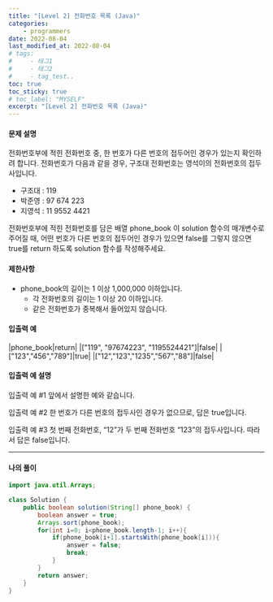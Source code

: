 ```yaml
---
title: "[Level 2] 전화번호 목록 (Java)"
categories: 
    - programmers
date: 2022-08-04
last_modified_at: 2022-08-04
# tags:
#     - 태그1
#     - 태그2
#     - tag_test..
toc: true
toc_sticky: true
# toc_label: "MYSELF"
excerpt: "[Level 2] 전화번호 목록 (Java)"
---
```

#### **문제 설명**

전화번호부에 적힌 전화번호 중, 한 번호가 다른 번호의 접두어인 경우가 있는지 확인하려 합니다.
전화번호가 다음과 같을 경우, 구조대 전화번호는 영석이의 전화번호의 접두사입니다.

- 구조대 : 119
- 박준영 : 97 674 223
- 지영석 : 11 9552 4421

전화번호부에 적힌 전화번호를 담은 배열 phone_book 이 solution 함수의 매개변수로 주어질 때, 어떤 번호가 다른 번호의 접두어인 경우가 있으면 false를 그렇지 않으면 true를 return 하도록 solution 함수를 작성해주세요.

#### **제한사항**

- phone_book의 길이는 1 이상 1,000,000 이하입니다.
  - 각 전화번호의 길이는 1 이상 20 이하입니다.
  - 같은 전화번호가 중복해서 들어있지 않습니다.

#### **입출력 예**

|phone_book|return|
|["119", "97674223", "1195524421"]|false|
|["123","456","789"]|true|
|["12","123","1235","567","88"]|false|

#### **입출력 예 설명**

입출력 예 #1
앞에서 설명한 예와 같습니다.

입출력 예 #2
한 번호가 다른 번호의 접두사인 경우가 없으므로, 답은 true입니다.

입출력 예 #3
첫 번째 전화번호, “12”가 두 번째 전화번호 “123”의 접두사입니다. 따라서 답은 false입니다.



---

#### **나의 풀이**

```java
import java.util.Arrays;

class Solution {
    public boolean solution(String[] phone_book) {
        boolean answer = true;
        Arrays.sort(phone_book);
        for(int i=0; i<phone_book.length-1; i++){
            if(phone_book[i+1].startsWith(phone_book[i])){
                answer = false;
                break;
            }
        }
        return answer;
    }
}
```
